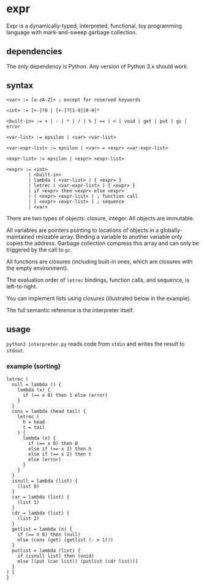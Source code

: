 # expr
Expr is a dynamically-typed, interpreted, functional, toy programming language with mark-and-sweep garbage collection.

## dependencies

The only dependency is Python. Any version of Python 3.x should work.

## syntax

```
<var> := [a-zA-Z]+ ; except for reserved keywords

<int> := [+-]?0 | [+-]?[1-9][0-9]*

<built-in> := + | - | * | / | % | == | < | void | get | put | gc | error

<var-list> := epsilon | <var> <var-list>

<var-expr-list> := epsilon | <var> = <expr> <var-expr-list>

<expr-list> := epsilon | <expr> <expr-list>

<expr> := <int>
        | <built-in>
        | lambda ( <var-list> ) { <expr> }
        | letrec ( <var-expr-list> ) { <expr> }
        | if <expr> then <expr> else <expr>
        | ( <expr> <expr-list> ) ; function call
        | [ <expr> <expr-list> ] ; sequence
        | <var>
```

There are two types of objects: closure, integer. All objects are immutable.

All variables are pointers pointing to locations of objects in a globally-maintained resizable array. Binding a variable to another variable only copies the address. Garbage collection compress this array and can only be triggered by the call to `gc`.

All functions are closures (including built-in ones, which are closures with the empty environment).

The evaluation order of `letrec` bindings, function calls, and sequence, is left-to-right.

You can implement lists using closures (illustrated below in the example).

The full semantic reference is the interpreter itself.

## usage

`python3 interpreter.py` reads code from `stdin` and writes the result to `stdout`.

### example (sorting)

```
letrec (
  null = lambda () {
    lambda (x) {
      if (== x 0) then 1 else (error)
    }
  }
  cons = lambda (head tail) {
    letrec (
      h = head
      t = tail
    ) {
      lambda (x) {
        if (== x 0) then 0
        else if (== x 1) then h
        else if (== x 2) then t
        else (error)
      }
    }
  }
  isnull = lambda (list) {
    (list 0)
  }
  car = lambda (list) {
    (list 1)
  }
  cdr = lambda (list) {
    (list 2)
  }
  getlist = lambda (n) {
    if (== n 0) then (null)
    else (cons (get) (getlist (- n 1)))
  }
  putlist = lambda (list) {
    if (isnull list) then (void)
    else [(put (car list)) (putlist (cdr list))]
  }
) {
}
```
